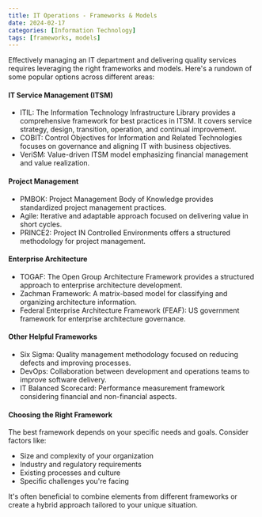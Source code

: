 ```yaml
---
title: IT Operations - Frameworks & Models
date: 2024-02-17
categories: [Information Technology]
tags: [frameworks, models] 
---
```


Effectively managing an IT department and delivering quality services requires leveraging the right frameworks and models. Here's a rundown of some popular options across different areas:

#### IT Service Management (ITSM)

- ITIL: The Information Technology Infrastructure Library provides a comprehensive framework for best practices in ITSM. It covers service strategy, design, transition, operation, and continual improvement.
- COBIT: Control Objectives for Information and Related Technologies focuses on governance and aligning IT with business objectives.
- VeriSM: Value-driven ITSM model emphasizing financial management and value realization.

#### Project Management

- PMBOK: Project Management Body of Knowledge provides standardized project management practices.
- Agile: Iterative and adaptable approach focused on delivering value in short cycles.
- PRINCE2: Project IN Controlled Environments offers a structured methodology for project management.

#### Enterprise Architecture

- TOGAF: The Open Group Architecture Framework provides a structured approach to enterprise architecture development.
- Zachman Framework: A matrix-based model for classifying and organizing architecture information.
- Federal Enterprise Architecture Framework (FEAF): US government framework for enterprise architecture governance.

#### Other Helpful Frameworks

- Six Sigma: Quality management methodology focused on reducing defects and improving processes.
- DevOps: Collaboration between development and operations teams to improve software delivery.
- IT Balanced Scorecard: Performance measurement framework considering financial and non-financial aspects.

#### Choosing the Right Framework

The best framework depends on your specific needs and goals. Consider factors like:

- Size and complexity of your organization
- Industry and regulatory requirements
- Existing processes and culture
- Specific challenges you're facing

It's often beneficial to combine elements from different frameworks or create a hybrid approach tailored to your unique situation.
